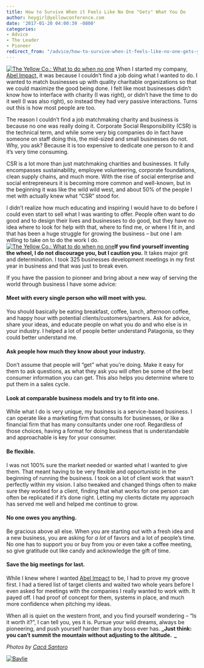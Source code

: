 ```yaml
---
title: How to Survive When it Feels Like No One "Gets" What You Do
author: heygirl@yellowconference.com
date: '2017-01-20 04:00:39 -0800'
categories:
- Advice
- The Leader
- Pioneer
redirect_from: "/advice/how-to-survive-when-it-feels-like-no-one-gets-your-business/"
---
```


[![The Yellow Co.: What to do when no one ](https://s3.amazonaws.com/yellow-files/blog/2017/01/Yellow_2015_Dinner-98.jpg)](https://s3.amazonaws.com/yellow-files/blog/2017/01/Yellow_2015_Dinner-98.jpg) When I started my company, [Abel Impact,](http://www.abelimpact.com/) it was because I couldn’t find a job doing what I wanted to do. I wanted to match businesses up with quality charitable organizations so that we could maximize the good being done. I felt like most businesses didn’t know how to interface with charity (I was right), or didn’t have the time to do it well (I was also right), so instead they had very passive interactions. Turns out this is how most people are too.

The reason I couldn’t find a job matchmaking charity and business is because no one was really doing it. Corporate Social Responsibility (CSR) is the technical term, and while some very big companies do in fact have someone on staff doing this, the mid-sized and small businesses do not. Why, you ask? Because it is too expensive to dedicate one person to it and it’s very time consuming.

CSR is a lot more than just matchmaking charities and businesses. It fully encompasses sustainability, employee volunteering, corporate foundations, clean supply chains, and much more. With the rise of social enterprise and social entrepreneurs it is becoming more common and well-known, but in the beginning it was like the wild wild west, and about 50% of the people I met with actually knew what “CSR” stood for.

I didn’t realize how much educating and inspiring I would have to do before I could even start to sell what I was wanting to offer. People often want to do good and to design their lives and businesses to do good, but they have no idea where to look for help with that, where to find me, or where I fit in, and that has been a huge struggle for growing the business – but one I am willing to take on to do the work I do.[![The Yellow Co.: What to do when no one ](https://s3.amazonaws.com/yellow-files/blog/2017/01/Yellow_2015_Dinner-97.jpg)](https://s3.amazonaws.com/yellow-files/blog/2017/01/Yellow_2015_Dinner-97.jpg)**If you find yourself inventing the wheel, I do not discourage you, but I caution you.** It takes major grit and determination. I took 325 businesses development meetings in my first year in business and that was just to break even.

If you have the passion to pioneer and bring about a new way of serving the world through business I have some advice:

#### Meet with every single person who will meet with you.

You should basically be eating breakfast, coffee, lunch, afternoon coffee, and happy hour with potential clients/customers/partners. Ask for advice, share your ideas, and educate people on what you do and who else is in your industry. I helped a lot of people better understand Patagonia, so they could better understand me.

#### Ask people how much they know about your industry.

Don’t assume that people will “get” what you’re doing. Make it easy for them to ask questions, as what they ask you will often be some of the best consumer information you can get. This also helps you determine where to put them in a sales cycle.

#### Look at comparable business models and try to fit into one.

While what I do is very unique, my business is a service-based business. I can operate like a marketing firm that consults for businesses, or like a financial firm that has many consultants under one roof. Regardless of those choices, having a format for doing business that is understandable and approachable is key for your consumer.

#### Be flexible.

I was not 100% sure the market needed or wanted what I wanted to give them. That meant having to be very flexible and opportunistic in the beginning of running the business. I took on a lot of client work that wasn’t perfectly within my vision. I also tweaked and changed things often to make sure they worked for a client, finding that what works for one person can often be replicated if it’s done right. Letting my clients dictate my approach has served me well and helped me continue to grow.

#### No one owes you anything.

Be gracious above all else. When you are starting out with a fresh idea and a new business, you are asking for _a lot_ of favors and a lot of people’s time. No one has to support you or buy from you or even take a coffee meeting, so give gratitude out like candy and acknowledge the gift of time.

#### Save the big meetings for last.

While I knew where I wanted [Abel Impact](http://www.abelimpact.com/) to be, I had to prove my groove first. I had a tiered list of target clients and waited two whole years before I even asked for meetings with the companies I really wanted to work with. It payed off. I had proof of concept for them, systems in place, and much more confidence when pitching my ideas.

When all is quiet on the western front, and you find yourself wondering – “Is it worth it?”, I can tell you, yes it is. Pursue your wild dreams, always be pioneering, and push yourself harder than any boss ever has. **_Just think: you can’t summit the mountain without adjusting to the altitude.  _**

_Photos by [Cacá Santoro](http://cacasantoro.com/)_

[![Baylie](https://s3.amazonaws.com/yellow-files/blog/2016/04/Baylie.jpg)](http://www.abelimpact.com/)
